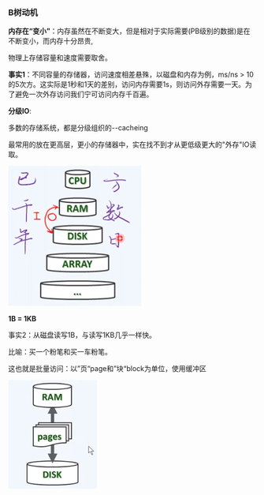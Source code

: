 ### B树动机

**内存在“变小”**：内存虽然在不断变大，但是相对于实际需要(PB级别的数据)是在不断变小，而内存十分昂贵,

物理上存储容量和速度需要取舍。



**事实1**：不同容量的存储器，访问速度相差悬殊，以磁盘和内存为例，ms/ns  > 10的5次方。这实际是1秒和1天的差别，访问内存需要1s，则访问外存需要一天。为了避免一次外存访问我们宁可访问内存千百遍。



**分级IO**:

多数的存储系统，都是分级组织的--cacheing

  最常用的放在更高层，更小的存储器中，实在找不到才从更低级更大的"外存"IO读取。

![1547042371437](assets/1547042371437.png)



**1B = 1KB**

事实2：从磁盘读写1B，与读写1KB几乎一样快。

比喻：买一个粉笔和买一车粉笔。

这也就是批量访问：以”页“page和”块“block为单位，使用缓冲区

![1547042594424](assets/1547042594424.png)







































